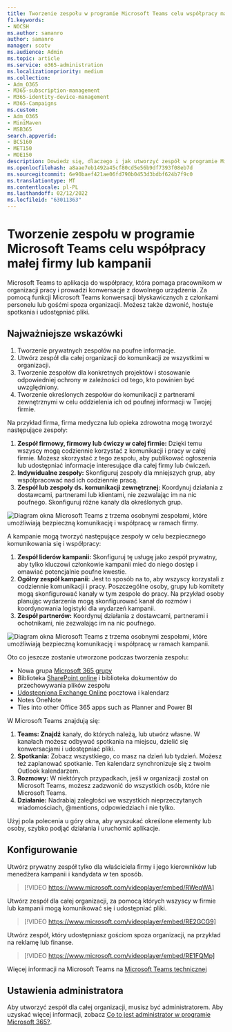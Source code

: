 ```yaml
---
title: Tworzenie zespołu w programie Microsoft Teams celu współpracy małej firmy lub kampanii
f1.keywords:
- NOCSH
ms.author: samanro
author: samanro
manager: scotv
ms.audience: Admin
ms.topic: article
ms.service: o365-administration
ms.localizationpriority: medium
ms.collection:
- Adm_O365
- M365-subscription-management
- M365-identity-device-management
- M365-Campaigns
ms.custom:
- Adm_O365
- MiniMaven
- MSB365
search.appverid:
- BCS160
- MET150
- MOE150
description: Dowiedz się, dlaczego i jak utworzyć zespół w programie Microsoft Teams, aby można było współpracować w małej firmie lub kampanii.
ms.openlocfilehash: a8aae7eb1492a45cf80cd5e56b9df7393f08eb7d
ms.sourcegitcommit: 6e90baef421ae06fd790b0453d3bdbf624b7f9c0
ms.translationtype: MT
ms.contentlocale: pl-PL
ms.lasthandoff: 02/12/2022
ms.locfileid: "63011363"
---
```

# <a name="create-a-team-in-microsoft-teams-so-your-small-business-or-campaign-can-collaborate"></a>Tworzenie zespołu w programie Microsoft Teams celu współpracy małej firmy lub kampanii

Microsoft Teams to aplikacja do współpracy, która pomaga pracownikom w organizacji pracy i prowadzi konwersacje z dowolnego urządzenia. Za pomocą funkcji Microsoft Teams konwersacji błyskawicznych z członkami personelu lub gośćmi spoza organizacji. Możesz także dzwonić, hostuje spotkania i udostępniać pliki.

## <a name="best-practices"></a>Najważniejsze wskazówki

1. Tworzenie prywatnych zespołów na poufne informacje.
1. Utwórz zespół dla całej organizacji do komunikacji ze wszystkimi w organizacji.
1. Tworzenie zespołów dla konkretnych projektów i stosowanie odpowiedniej ochrony w zależności od tego, kto powinien być uwzględniony.
1. Tworzenie określonych zespołów do komunikacji z partnerami zewnętrznymi w celu oddzielenia ich od poufnej informacji w Twojej firmie.

Na przykład firma, firma medyczna lub opieka zdrowotna mogą tworzyć następujące zespoły:

1. **Zespół firmowy, firmowy lub ćwiczy w całej firmie:** Dzięki temu wszyscy mogą codziennie korzystać z komunikacji i pracy w całej firmie. Możesz skorzystać z tego zespołu, aby publikować ogłoszenia lub udostępniać informacje interesujące dla całej firmy lub ćwiczeń.
1. **Indywidualne zespoły:** Skonfiguruj zespoły dla mniejszych grup, aby współpracować nad ich codziennie pracą.
1. **Zespół lub zespoły ds. komunikacji zewnętrznej:** Koordynuj działania z dostawcami, partnerami lub klientami, nie zezwalając im na nic poufnego. Skonfiguruj różne kanały dla określonych grup.

![Diagram okna Microsoft Teams z trzema osobnymi zespołami, które umożliwiają bezpieczną komunikację i współpracę w ramach firmy.](../media/m365-democracy-teams-business-collab.png)

A kampanie mogą tworzyć następujące zespoły w celu bezpiecznego komunikowania się i współpracy:

1. **Zespół liderów kampanii:** Skonfiguruj tę usługę jako zespół prywatny, aby tylko kluczowi członkowie kampanii mieć do niego dostęp i omawiać potencjalnie poufne kwestie.
2. **Ogólny zespół kampanii:** Jest to sposób na to, aby wszyscy korzystali z codziennie komunikacji i pracy. Poszczególne osoby, grupy lub komitety mogą skonfigurować kanały w tym zespole do pracy. Na przykład osoby planując wydarzenia mogą skonfigurować kanał do rozmów i koordynowania logistyki dla wydarzeń kampanii.
3. **Zespół partnerów:** Koordynuj działania z dostawcami, partnerami i ochotnikami, nie zezwalając im na nic poufnego.

![Diagram okna Microsoft Teams z trzema osobnymi zespołami, które umożliwiają bezpieczną komunikację i współpracę w ramach kampanii.](../media/m365-democracy-teams-collab.png)

Oto co jeszcze zostanie utworzone podczas tworzenia zespołu:

- Nowa grupa [Microsoft 365 grupy](/MicrosoftTeams/office-365-groups)
- Biblioteka [SharePoint online](/MicrosoftTeams/sharepoint-onedrive-interact) i biblioteka dokumentów do przechowywania plików zespołu
- [Udostępniona Exchange Online](/MicrosoftTeams/exchange-teams-interact) pocztowa i kalendarz
- Notes OneNote
- Ties into other Office 365 apps such as Planner and Power BI

W Microsoft Teams znajdują się:

1. **Teams: Znajdź** kanały, do których należą, lub utwórz własne. W kanałach możesz odbywać spotkania na miejscu, dzielić się konwersacjami i udostępniać pliki.
2. **Spotkania:** Zobacz wszystkiego, co masz na dzień lub tydzień. Możesz też zaplanować spotkanie. Ten kalendarz synchronizuje się z twoim Outlook kalendarzem.
3. **Rozmowy:** W niektórych przypadkach, jeśli w organizacji został on Microsoft Teams, możesz zadzwonić do wszystkich osób, które nie Microsoft Teams.
4. **Działanie:** Nadrabiaj zaległości we wszystkich nieprzeczytanych wiadomościach, @mentions, odpowiedziach i nie tylko.

Użyj pola polecenia u góry okna, aby wyszukać określone elementy lub osoby, szybko podjąć działania i uruchomić aplikacje.

## <a name="set-it-up"></a>Konfigurowanie

Utwórz prywatny zespół tylko dla właściciela firmy i jego kierowników lub menedżera kampanii i kandydata w ten sposób.

> [!VIDEO https://www.microsoft.com/videoplayer/embed/RWeqWA]

Utwórz zespół dla całej organizacji, za pomocą których wszyscy w firmie lub kampanii mogą komunikować się i udostępniać pliki.

> [!VIDEO https://www.microsoft.com/videoplayer/embed/RE2GCG9]

Utwórz zespół, który udostępniasz gościom spoza organizacji, na przykład na reklamę lub finanse.

> [!VIDEO https://www.microsoft.com/videoplayer/embed/RE1FQMp]

Więcej informacji na Microsoft Teams na [Microsoft Teams technicznej](/microsoftteams/microsoft-teams)

## <a name="admin-settings"></a>Ustawienia administratora

Aby utworzyć zespół dla całej organizacji, musisz być administratorem. Aby uzyskać więcej informacji, zobacz [Co to jest administrator w programie Microsoft 365?](https://support.office.com/article/what-is-an-admin-e123627e-4892-4461-b9aa-1b6d57a5cfa4?ui=en-US&rs=en-US&ad=US).
